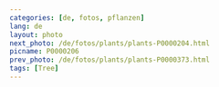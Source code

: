 ```yaml
---
categories: [de, fotos, pflanzen]
lang: de
layout: photo
next_photo: /de/fotos/plants/plants-P0000204.html
picname: P0000206
prev_photo: /de/fotos/plants/plants-P0000373.html
tags: [Tree]
---
```

